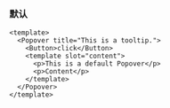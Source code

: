### 默认

<!--start-code-->

```vue
<template>
  <Popover title="This is a tooltip.">
    <Button>click</Button>
    <template slot="content">
      <p>This is a default Popover</p>
      <p>Content</p>
    </template>
  </Popover>
</template>
```

<!--end-code-->
